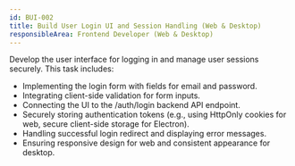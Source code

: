 ```yaml
---
id: BUI-002
title: Build User Login UI and Session Handling (Web & Desktop)
responsibleArea: Frontend Developer (Web & Desktop)
---
```

Develop the user interface for logging in and manage user sessions securely. This task includes:
*   Implementing the login form with fields for email and password.
*   Integrating client-side validation for form inputs.
*   Connecting the UI to the /auth/login backend API endpoint.
*   Securely storing authentication tokens (e.g., using HttpOnly cookies for web, secure client-side storage for Electron).
*   Handling successful login redirect and displaying error messages.
*   Ensuring responsive design for web and consistent appearance for desktop.